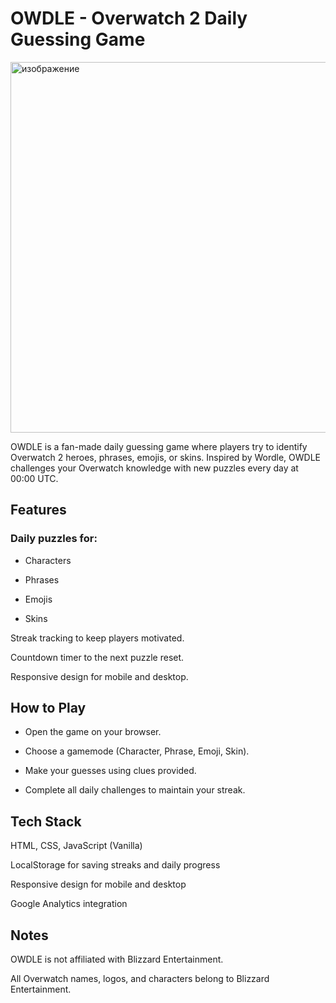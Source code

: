 # OWDLE - Overwatch 2 Daily Guessing Game

<img width="1306" height="593" alt="изображение" src="https://github.com/user-attachments/assets/97dca615-a2ab-4fc7-949a-c61e79b3b15c" />

OWDLE is a fan-made daily guessing game where players try to identify Overwatch 2 heroes, phrases, emojis, or skins. Inspired by Wordle, OWDLE challenges your Overwatch knowledge with new puzzles every day at 00:00 UTC.

## Features

### Daily puzzles for:

- Characters

- Phrases

- Emojis

- Skins

Streak tracking to keep players motivated.

Countdown timer to the next puzzle reset.

Responsive design for mobile and desktop.

## How to Play

- Open the game on your browser.

- Choose a gamemode (Character, Phrase, Emoji, Skin).

- Make your guesses using clues provided.

- Complete all daily challenges to maintain your streak.

## Tech Stack

HTML, CSS, JavaScript (Vanilla)

LocalStorage for saving streaks and daily progress

Responsive design for mobile and desktop

Google Analytics integration

## Notes

OWDLE is not affiliated with Blizzard Entertainment.

All Overwatch names, logos, and characters belong to Blizzard Entertainment.
